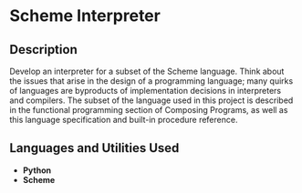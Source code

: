 <h1>Scheme Interpreter</h1>


<h2>Description</h2>
Develop an interpreter for a subset of the Scheme language. Think about the issues that arise in the design of a programming language; many quirks of languages are byproducts of implementation decisions in interpreters and compilers. The subset of the language used in this project is described in the functional programming section of Composing Programs, as well as this language specification and built-in procedure reference.
<br />


<h2>Languages and Utilities Used</h2>

- <b>Python</b> 
- <b>Scheme</b>


<!--
 ```diff
- text in red
+ text in green
! text in orange
# text in gray
@@ text in purple (and bold)@@
```
--!>

